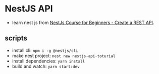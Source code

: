 # NestJS API

- learn nest js from [NestJs Course for Beginners - Create a REST API](https://youtu.be/GHTA143_b-s).

## scripts

- install cli: `npm i -g @nestjs/cli`
- make nest project: `nest new nestjs-api-toturial`
- install dependencies: `yarn install`
- build and watch: `yarn start:dev`
